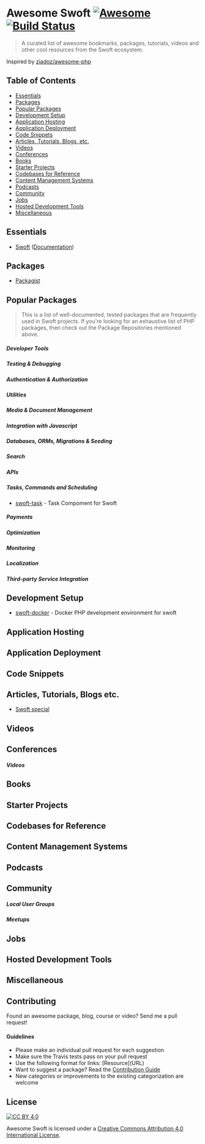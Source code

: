 # Awesome Swoft [![Awesome](https://cdn.rawgit.com/sindresorhus/awesome/d7305f38d29fed78fa85652e3a63e154dd8e8829/media/badge.svg)](https://github.com/sindresorhus/awesome) [![Build Status](https://img.shields.io/travis/wujunze/awesome-swoft/master.svg?style=flat)](https://travis-ci.org/wujunze/awesome-swoft)

> A curated list of awesome bookmarks, packages, tutorials, videos and other cool resources from the Swoft ecosystem.

Inspired by [ziadoz/awesome-php](https://github.com/ziadoz/awesome-php)

## Table of Contents

- [Essentials](#essentials)
- [Packages](#packages)
- [Popular Packages](#popular-packages)
- [Development Setup](#development-setup)
- [Application Hosting](#application-hosting)
- [Application Deployment](#application-deployment)
- [Code Snippets](#code-snippets)
- [Articles, Tutorials, Blogs, etc.](#articles-tutorials-blogs-etc)
- [Videos](#videos)
- [Conferences](#conferences)
- [Books](#books)
- [Starter Projects](#starter-projects)
- [Codebases for Reference](#codebases-for-reference)
- [Content Management Systems](#content-management-systems)
- [Podcasts](#podcasts)
- [Community](#community)
- [Jobs](#jobs)
- [Hosted Development Tools](#hosted-development-tools)
- [Miscellaneous](#miscellaneous)

## Essentials

* [Swoft](https://github.com/swoft-cloud/swoft) ([Documentation](https://doc.swoft.org/master/zh-CN/quickstart/development.html))


## Packages

* [Packagist](https://packagist.org/)


## Popular Packages

> This is a list of well-documented, tested packages that are frequently used in Swoft projects. If you're looking for an exhaustive list of PHP packages, then check out the Package Repositories mentioned above.

##### Developer Tools



##### Testing & Debugging


##### Authentication & Authorization



##### Utilities



##### Media & Document Management


##### Integration with Javascript



##### Databases, ORMs, Migrations & Seeding


##### Search


##### APIs



##### Tasks, Commands and Scheduling

* [swoft-task](hhttps://github.com/swoft-cloud/swoft-task) - Task Compoment for Swoft

##### Payments



##### Optimization


##### Monitoring



##### Localization


##### Third-party Service Integration


## Development Setup

* [swoft-docker](https://github.com/swoft-cloud/swoft-docker) - Docker PHP development environment for swoft


## Application Hosting



## Application Deployment



## Code Snippets


## Articles, Tutorials, Blogs etc.

* [Swoft special](https://segmentfault.com/blog/swoft)

## Videos



## Conferences



##### Videos



## Books



## Starter Projects



## Codebases for Reference


## Content Management Systems



## Podcasts



## Community



##### Local User Groups



##### Meetups



## Jobs



## Hosted Development Tools


## Miscellaneous


## Contributing

Found an awesome package, blog, course or video? Send me a pull request!

#### Guidelines

* Please make an individual pull request for each suggestion
* Make sure the Travis tests pass on your pull request
* Use the following format for links: \[Resource\]\(URL\)
* Want to suggest a package? Read the [Contribution Guide](https://github.com/wujunze/awesome-swoft/blob/master/CONTRIBUTING.md)
* New categories or improvements to the existing categorization are welcome

## License

[![CC BY 4.0](https://licensebuttons.net/l/by/4.0/88x31.png)](https://creativecommons.org/licenses/by/4.0/)

Awesome Swoft is licensed under a  [Creative Commons Attribution 4.0 International License](https://creativecommons.org/licenses/by/4.0/).
